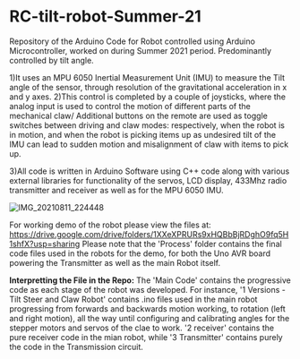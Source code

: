 # RC-tilt-robot-Summer-21
Repository of the Arduino Code for Robot controlled using Arduino Microcontroller, worked on during Summer 2021 period. Predominantly controlled by tilt angle.

1)It uses an MPU 6050 Inertial Measurement Unit (IMU) to measure the Tilt angle of the sensor, through resolution of the gravitational acceleration in x and y axes.
2)This control is completed by a couple of joysticks, where the analog input is used to control the motion of different parts of the mechanical claw/ 
Additional buttons on the remote are used as toggle switches between driving and claw modes: respectively, when the robot is in motion, and when the robot is picking items up as undesired tilt of the IMU can lead to sudden motion and misalignment of claw with items to pick up.

3)All code is written in Arduino Software using C++ code along with various external libraries for functionality of the servos, LCD display, 433Mhz radio transmitter and receiver as well as for the MPU 6050 IMU.


![IMG_20210811_224448](https://user-images.githubusercontent.com/93861976/160678906-1b159c14-475e-4d31-9239-e24250f950eb.jpg)




For working demo of the robot please view the files at: https://drive.google.com/drive/folders/1XXeXPRURs9xHQBbBjRDghO9fq5H1shfX?usp=sharing
Please note that the 'Process' folder contains the final code files used in the robots for the demo, for both the Uno AVR board powering the Transmitter as well as the main Robot itself.

**Interpretting the File in the Repo:**
The 'Main Code' contains the progressive code as each stage of the robot was developed. For instance, '1 Versions - Tilt Steer and Claw Robot' contains .ino files used in the main robot progressing from forwards and backwards motion working, to rotation (left and right motion), all the way until configuring and calibrating angles for the stepper motors and servos of the clae to work. '2 receiver' contains the pure receiver code in the mian robot, while '3 Transmitter' contains purely the code in the Transmission circuit.

